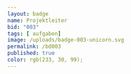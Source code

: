 ```yaml
---
layout: badge
name: Projektleiter
bid: "003"
tags: [ aufgaben]
image: /uploads/badge-003-unicorn.svg
permalink: /bd003
published: true
color: rgb(233, 30, 99);
---
```


